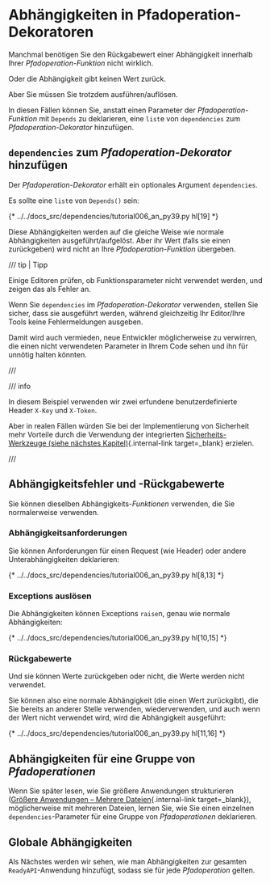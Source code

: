 # Abhängigkeiten in Pfadoperation-Dekoratoren

Manchmal benötigen Sie den Rückgabewert einer Abhängigkeit innerhalb Ihrer *Pfadoperation-Funktion* nicht wirklich.

Oder die Abhängigkeit gibt keinen Wert zurück.

Aber Sie müssen Sie trotzdem ausführen/auflösen.

In diesen Fällen können Sie, anstatt einen Parameter der *Pfadoperation-Funktion* mit `Depends` zu deklarieren, eine `list`e von `dependencies` zum *Pfadoperation-Dekorator* hinzufügen.

## `dependencies` zum *Pfadoperation-Dekorator* hinzufügen

Der *Pfadoperation-Dekorator* erhält ein optionales Argument `dependencies`.

Es sollte eine `list`e von `Depends()` sein:

{* ../../docs_src/dependencies/tutorial006_an_py39.py hl[19] *}

Diese Abhängigkeiten werden auf die gleiche Weise wie normale Abhängigkeiten ausgeführt/aufgelöst. Aber ihr Wert (falls sie einen zurückgeben) wird nicht an Ihre *Pfadoperation-Funktion* übergeben.

/// tip | Tipp

Einige Editoren prüfen, ob Funktionsparameter nicht verwendet werden, und zeigen das als Fehler an.

Wenn Sie `dependencies` im *Pfadoperation-Dekorator* verwenden, stellen Sie sicher, dass sie ausgeführt werden, während gleichzeitig Ihr Editor/Ihre Tools keine Fehlermeldungen ausgeben.

Damit wird auch vermieden, neue Entwickler möglicherweise zu verwirren, die einen nicht verwendeten Parameter in Ihrem Code sehen und ihn für unnötig halten könnten.

///

/// info

In diesem Beispiel verwenden wir zwei erfundene benutzerdefinierte Header `X-Key` und `X-Token`.

Aber in realen Fällen würden Sie bei der Implementierung von Sicherheit mehr Vorteile durch die Verwendung der integrierten [Sicherheits-Werkzeuge (siehe nächstes Kapitel)](../security/index.md){.internal-link target=_blank} erzielen.

///

## Abhängigkeitsfehler und -Rückgabewerte

Sie können dieselben Abhängigkeits-*Funktionen* verwenden, die Sie normalerweise verwenden.

### Abhängigkeitsanforderungen

Sie können Anforderungen für einen Request (wie Header) oder andere Unterabhängigkeiten deklarieren:

{* ../../docs_src/dependencies/tutorial006_an_py39.py hl[8,13] *}

### Exceptions auslösen

Die Abhängigkeiten können Exceptions `raise`n, genau wie normale Abhängigkeiten:

{* ../../docs_src/dependencies/tutorial006_an_py39.py hl[10,15] *}

### Rückgabewerte

Und sie können Werte zurückgeben oder nicht, die Werte werden nicht verwendet.

Sie können also eine normale Abhängigkeit (die einen Wert zurückgibt), die Sie bereits an anderer Stelle verwenden, wiederverwenden, und auch wenn der Wert nicht verwendet wird, wird die Abhängigkeit ausgeführt:

{* ../../docs_src/dependencies/tutorial006_an_py39.py hl[11,16] *}

## Abhängigkeiten für eine Gruppe von *Pfadoperationen*

Wenn Sie später lesen, wie Sie größere Anwendungen strukturieren ([Größere Anwendungen – Mehrere Dateien](../../tutorial/bigger-applications.md){.internal-link target=_blank}), möglicherweise mit mehreren Dateien, lernen Sie, wie Sie einen einzelnen `dependencies`-Parameter für eine Gruppe von *Pfadoperationen* deklarieren.

## Globale Abhängigkeiten

Als Nächstes werden wir sehen, wie man Abhängigkeiten zur gesamten `ReadyAPI`-Anwendung hinzufügt, sodass sie für jede *Pfadoperation* gelten.
